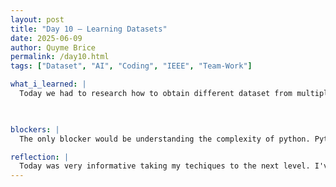 ```yaml
---
layout: post
title: "Day 10 – Learning Datasets"
date: 2025-06-09
author: Quyme Brice
permalink: /day10.html
tags: ["Dataset", "AI", "Coding", "IEEE", "Team-Work"]

what_i_learned: |
  Today we had to research how to obtain different dataset from multiple resources in order to have data to use for our prediction model. These reseources included FAA and Bureau of Transportation. Our goal for today was to figure out how to combine two datasets to use in our prediction model. This function of python was new to me and a great learning experience. I'm proud that I'm learning more techiques in a short amount of time. We practice with kahoot for our python knowledge. I learned more about importing files.

  

blockers: |
  The only blocker would be understanding the complexity of python. Python is still new to me and have lots of techique used within the programing language. Its good to learn it now because it's still one of the most popular language used. The industry probably have adapted in using python as their main code of choice.

reflection: |
  Today was very informative taking my techiques to the next level. I've done a lot of learning with importing files into my python software. We needed to do this in order to figure out how to merged two .csv files together. I accomplished this today by taking one step at a time. This learning experience have pushed me to work better to take my skills to the next level. I feel more prepared for the industry. If the industry is like this I will be more prepared to work on a research team.
---
```

